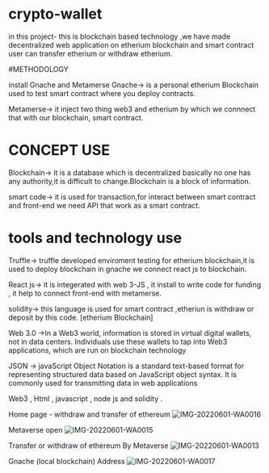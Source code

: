 # crypto-wallet
in this project- this is blockchain based technology ,we have made decentralized web application on etherium blockchain and smart contract
user can transfer etherium or withdraw etherium.

#METHODOLOGY

install Gnache and Metamerse 
Gnache-> is a personal etherium Blockchain used to test smart contract where you deploy contracts.

Metamerse-> it inject two thing web3 and etherium by which we connnect that with our blockchain, smart contract.


# CONCEPT USE
Blockchain-> it is a database which is decentralized basically no one has any authority,it is difficult to change.Blockchain is a block of information.

smart code-> it is used for transaction,for interact between smart contract and front-end we need API that work as a smart contract.

# tools and technology use

Truffle-> truffle developed enviroment testing for etherium blockchain,it is used to deploy blockchain in gnache we connect react js to blockchain.

React js-> it is integerated with web 3-JS , it install to write code for funding , it help to connect front-end with metamerse.

solidity-> this language is used for smart contract ,etheriun is withdraw or deposit by this code. [etherium Blockchain]

Web 3.0 ->In a Web3 world, information is stored in virtual digital wallets, not in data centers. Individuals use these wallets to tap into Web3 applications, which are run on blockchain technology

JSON -> javaScript Object Notation is a standard text-based format for representing structured data based on JavaScript object syntax. It is commonly used for transmitting data in web applications 

Web3 , Html , javascript , node js and solidity .

Home page - withdraw and transfer of ethereum
![IMG-20220601-WA0016](https://user-images.githubusercontent.com/77094389/171598198-24375fe3-8e53-4a82-a167-7cba2a83091d.jpg)

Metaverse open
![IMG-20220601-WA0015](https://user-images.githubusercontent.com/77094389/171598191-dcbfe69d-7978-4f91-b45e-eea2395fd60b.jpg)

Transfer or withdraw of ethereum By Metaverse
![IMG-20220601-WA0013](https://user-images.githubusercontent.com/77094389/171598173-52c9a99b-1879-444c-bf24-82cdc496f1a8.jpg)

Gnache (local blockchain) Address
![IMG-20220601-WA0017](https://user-images.githubusercontent.com/77094389/171598203-e7ab5201-ba9f-4e61-a379-ccf4d9e64ac8.jpg)
